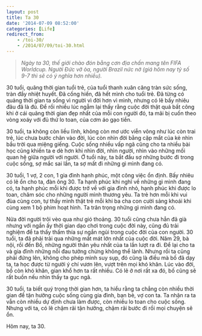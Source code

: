 ```yaml
---
layout: post
title: Ta 30
date: '2014-07-09 08:52:00'
categories: [Life]
redirect_from: 
    - /toi-30/
    - /2014/07/09/toi-30.html
---
```


> *Ngày ta 30, thế giới chào đón bằng cơn địa chấn mang tên FIFA Worldcup. Người Đức vỡ òa, người Brazil nức nở (giá hôm nay tỷ số 9-7 thì sẽ có ý nghĩa hơn nhiều).*

30 tuổi, quãng thời gian tuổi trẻ, của tuổi thanh xuân căng tràn sức sống, tràn đầy nhiệt huyết. Đã cống hiến, đã hết mình cho tuổi trẻ. Đã từng có quảng thời gian ta sống vì người vì đời hơn vì mình, nhưng có lẽ bấy nhiêu đâu đã là đủ. Để rồi nhiều lúc ngẫm lại thấy rằng cuộc đời thật quá bất công khi ở cái quãng thời gian đẹp nhất của mỗi con người đó, ta mãi bị cuốn theo vòng xoáy với đủ thứ lo toan, của cơm áo gạo tiền.

30 tuổi, ta không còn liều lĩnh, không còn mơ ước viễn vông như lúc còn trai trẻ, lúc chưa bước chân vào đời, lúc còn nhìn đời bằng cặp mắt của kẻ nhìn bầu trời qua miệng giếng.  Cuộc sống nhiều vấp ngã cũng cho ta nhiều bài học cũng khiến ta e dè hơn khi nhìn đời, nhìn người, nhìn vào những mối quan hệ giữa người với người. Ở tuổi này, ta bắt đầu sợ những bước đi trong cuộc sống, sợ mắc sai lần, ta sợ mất đi những gì mình đang có.

30 tuổi, 1 vợ, 2 con, 1 gia đình hạnh phúc, một công việc ổn định. Bấy nhiêu có lẽ ổn cho ta, đàn ông 30. Ta hạnh phúc  khi nghĩ về những gì mình đang có, ta hạnh phúc mỗi khi được trở về với gia đình nhỏ, hạnh phúc khi được lo toan, chăm sóc cho những người mình thương yêu. Ta trẻ hơn mỗi khi vui đùa cùng con, tự thấy mình thật trẻ mỗi khi ba cha con cười sảng khoái khi cùng xem 1 bộ phim hoạt hình. Ta trân trọng những gì mình đang có.

Nửa đời người trôi vèo qua như gió thoảng. 30 tuổi cũng chưa hẳn đã già nhưng với ngần ấy thời gian dạo chơi trong cuộc đời này, cũng đủ trải nghiệm để ta thấy thấm thía sự ngắn ngủi trong cuộc đời của con người.  30 tuổi, ta đã phải trải qua những mất mát lớn nhất của cuộc đời. Năm 29, bà nội, rồi đến Bố, những người thân yêu nhất của ta lần lượt ra đi. Để lại cho ta và gia đình những nỗi đau tưởng chừng không thể lành. Nhưng rồi ta cũng phải đứng lên, không cho phép mình suy sụp, đó cũng là điều mà bố đã dạy ta, ta học được từ người ý chí vươn lên, vượt trên mọi khó khăn. Lúc vào đời, bố còn khó khăn, gian khổ hơn ta rất nhiều. Có lẽ ở nơi rất xa đó, bố cũng sẽ rất buồn nếu nhìn thấy ta gục ngã.

30 tuổi, ta biết quý trọng thời gian hơn, ta hiểu rằng ta chẳng còn nhiều thời gian để tận hưởng cuộc sống cùng gia đình, bạn bè, vợ con ta. Ta nhận ra ta vẫn còn nhiều dự định chưa làm được, còn nhiều lo toan cho cuộc sống. Nhưng với ta, có lẽ chậm rãi tận hưởng, chậm rãi bước đi rồi mọi chuyện sẽ ổn.

Hôm nay, ta 30.